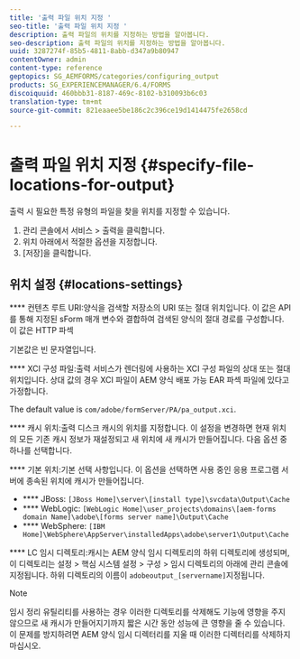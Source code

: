 ```yaml
---
title: '출력 파일 위치 지정 '
seo-title: '출력 파일 위치 지정 '
description: 출력 파일의 위치를 지정하는 방법을 알아봅니다.
seo-description: 출력 파일의 위치를 지정하는 방법을 알아봅니다.
uuid: 3287274f-85b5-4811-8abb-d347a9b80947
contentOwner: admin
content-type: reference
geptopics: SG_AEMFORMS/categories/configuring_output
products: SG_EXPERIENCEMANAGER/6.4/FORMS
discoiquuid: 460bbb31-8187-469c-8102-b310093b6c03
translation-type: tm+mt
source-git-commit: 821eaaee5be186c2c396ce19d1414475fe2658cd

---
```



# 출력 파일 위치 지정 {#specify-file-locations-for-output}

출력 시 필요한 특정 유형의 파일을 찾을 위치를 지정할 수 있습니다.

1. 관리 콘솔에서 서비스 > 출력을 클릭합니다.
1. 위치 아래에서 적절한 옵션을 지정합니다.
1. [저장]을 클릭합니다.

## 위치 설정 {#locations-settings}

**** 컨텐츠 루트 URI:양식을 검색할 저장소의 URI 또는 절대 위치입니다. 이 값은 API를 통해 지정된 sForm 매개 변수와 결합하여 검색된 양식의 절대 경로를 구성합니다. 이 값은 HTTP 파섹

기본값은 빈 문자열입니다.

**** XCI 구성 파일:출력 서비스가 렌더링에 사용하는 XCI 구성 파일의 상대 또는 절대 위치입니다. 상대 값의 경우 XCI 파일이 AEM 양식 배포 가능 EAR 파섹 파일에 있다고 가정합니다.

The default value is `com/adobe/formServer/PA/pa_output.xci`.

**** 캐시 위치:출력 디스크 캐시의 위치를 지정합니다. 이 설정을 변경하면 현재 위치의 모든 기존 캐시 정보가 재설정되고 새 위치에 새 캐시가 만들어집니다. 다음 옵션 중 하나를 선택합니다.

**** 기본 위치:기본 선택 사항입니다. 이 옵션을 선택하면 사용 중인 응용 프로그램 서버에 종속된 위치에 캐시가 만들어집니다.

* **** JBoss: `[JBoss Home]\server\[install type]\svcdata\Output\Cache`
* **** WebLogic: `[WebLogic Home]\user_projects\domains\[aem-forms domain Name]\adobe\[forms server name]\Output\Cache`
* **** WebSphere: `[IBM Home]\WebSphere\AppServer\installedApps\adobe\server1\Output\Cache`

**** LC 임시 디렉토리:캐시는 AEM 양식 임시 디렉토리의 하위 디렉토리에 생성되며, 이 디렉토리는 설정 > 핵심 시스템 설정 > 구성 > 임시 디렉토리의 아래에 관리 콘솔에 지정됩니다. 하위 디렉토리의 이름이 `adobeoutput_[servername]`지정됩니다.

>[!NOTE]
>
>임시 정리 유틸리티를 사용하는 경우 이러한 디렉토리를 삭제해도 기능에 영향을 주지 않으므로 새 캐시가 만들어지기까지 짧은 시간 동안 성능에 큰 영향을 줄 수 있습니다. 이 문제를 방지하려면 AEM 양식 임시 디렉터리를 지울 때 이러한 디렉터리를 삭제하지 마십시오.

